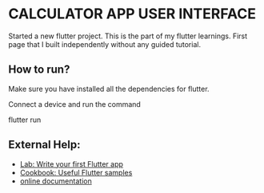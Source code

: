 # CALCULATOR APP USER INTERFACE

Started a new flutter project. 
This is the part of my flutter learnings. 
First page that I built independently without any guided tutorial.
## How to run?

Make sure you have installed all the dependencies for flutter.

Connect a device and run the command

flutter run

## External Help:

- [Lab: Write your first Flutter app](https://flutter.dev/docs/get-started/codelab)
- [Cookbook: Useful Flutter samples](https://flutter.dev/docs/cookbook)
- [online documentation](https://flutter.dev/docs)